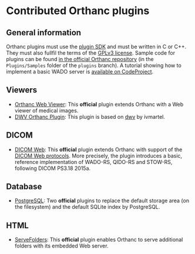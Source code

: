 # Contributed Orthanc plugins

## General information

Orthanc plugins must use the [plugin SDK](https://orthanc.chu.ulg.ac.be/sdk/index.html) and must be written in C or C++. They must also fullfil the terms of the [GPLv3 license](http://www.gnu.org/licenses/quick-guide-gplv3.en.html). Sample code for plugins can be found [in the official Orthanc repository](https://bitbucket.org/sjodogne/orthanc/src/default/Plugins/Samples/) (in the `Plugins/Samples` folder of the `plugins` branch). A tutorial showing how to implement a basic WADO server is [available on CodeProject](http://codeproject.com/Articles/797118/Implementing-a-WADO-Server-using-Orthanc).

## Viewers

* [Orthanc Web Viewer](http://www.orthanc-server.com/static.php?page=web-viewer): This **official** plugin extends Orthanc with a Web viewer of medical images.
* [DWV Orthanc Plugin](https://github.com/ivmartel/dwv-orthanc-plugin): This plugin is based on [dwv](https://github.com/ivmartel/dwv/wiki) by ivmartel.

## DICOM

* [DICOM Web](http://www.orthanc-server.com/static.php?page=dicomweb): This **official** plugin extends Orthanc with support of the [DICOM Web protocols](http://medical.nema.org/medical/dicom/current/output/html/part18.html). More precisely, the plugin introduces a basic, reference implementation of WADO-RS, QIDO-RS and STOW-RS, following DICOM PS3.18 2015a.

## Database

* [PostgreSQL](http://www.orthanc-server.com/static.php?page=postgresql): Two **official** plugins to replace the default storage area (on the filesystem) and the default SQLite index by PostgreSQL.

## HTML

* [ServeFolders](https://bitbucket.org/sjodogne/orthanc/src/default/Plugins/Samples/ServeFolders/): This **official** plugin enables Orthanc to serve additional folders with its embedded Web server.
